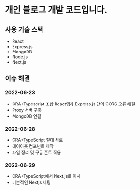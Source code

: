 # 개인 블로그 개발 코드입니다. 
## 사용 기술 스택
- React
- Express.js
- MongoDB
- Node.js
- Next.js

## 이슈 해결
### 2022-06-23
- CRA+Typescript 조합 React앱과 Express.js 간의 CORS 오류 해결
- Proxy 서버 구축
- MongoDB 연결 

### 2022-06-28
- CRA+TypeScript 절대 경로
- 레이아웃 컴포넌트 제작
- 파일 정리 및 구글 폰트 적용

### 2022-06-29
- CRA+TypeScript에서 Next.js로 이사
- 기본적인 Nextjs 세팅 
